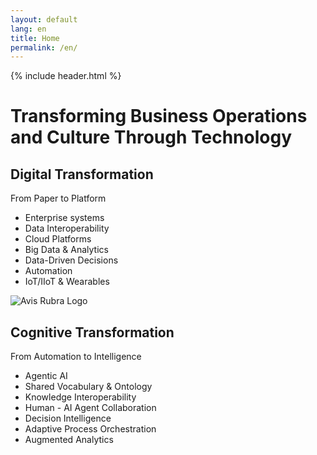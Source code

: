 ```yaml
---
layout: default
lang: en
title: Home
permalink: /en/
---
```


{% include header.html %}

<h1 class="main-title">Transforming Business Operations and Culture Through Technology</h1>

<section class="transformation-section">
  <div class="transformation-box">
    <h2>Digital Transformation</h2>
    <p>From Paper to Platform</p>
    <ul>
      <li>Enterprise systems</li>
      <li>Data Interoperability</li>
      <li>Cloud Platforms</li>
      <li>Big Data &amp; Analytics</li>
      <li>Data-Driven Decisions</li>
      <li>Automation</li>
      <li>IoT/IIoT &amp; Wearables</li>
    </ul>
  </div>

  <img src="{{ site.baseurl }}/assets/Avis-Rubra-bg-transparent.png" alt="Avis Rubra Logo" class="avisrubra-image" />

  <div class="transformation-box">
    <h2>Cognitive Transformation</h2>
    <p>From Automation to Intelligence</p>
    <ul>
      <li>Agentic AI</li>
      <li>Shared Vocabulary &amp; Ontology</li>
      <li>Knowledge Interoperability</li>
      <li>Human - AI Agent Collaboration</li>
      <li>Decision Intelligence</li>
      <li>Adaptive Process Orchestration</li>
      <li>Augmented Analytics</li>
    </ul>
  </div>
</section>

